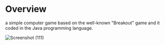 # Overview
 a simple computer game based on the well-known "Breakout" game and it coded in the Java programming language.

![Screenshot (111)](https://github.com/sajaalsaab/Brick-Breaker-Game/assets/92388761/9e1013dc-8177-430d-9c7e-5ff048e1bc8b)

